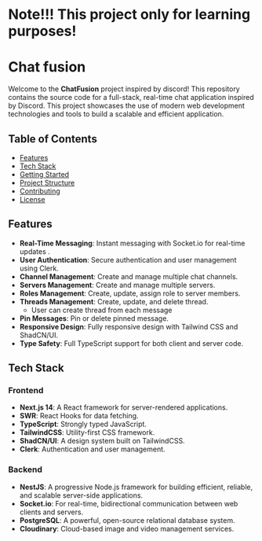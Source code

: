 # Note!!! This project only for learning purposes!


# Chat fusion

Welcome to the **ChatFusion** project inspired by discord! This repository contains the source code for a full-stack, real-time chat application inspired by Discord. This project showcases the use of modern web development technologies and tools to build a scalable and efficient application.

## Table of Contents

- [Features](#features)
- [Tech Stack](#tech-stack)
- [Getting Started](#getting-started)
- [Project Structure](#project-structure)
- [Contributing](#contributing)
- [License](#license)

## Features

- **Real-Time Messaging**: Instant messaging with Socket.io for real-time updates .
- **User Authentication**: Secure authentication and user management using Clerk.
- **Channel Management**: Create and manage multiple chat channels.
- **Servers Management**: Create and manage multiple servers.
- **Roles Management**: Create, update, assign role to server members.
- **Threads Management**: Create, update, and delete thread.
  - User can create thread from each message
- **Pin Messages**: Pin or delete pinned message.
- **Responsive Design**: Fully responsive design with Tailwind CSS and ShadCN/UI.
- **Type Safety**: Full TypeScript support for both client and server code.

## Tech Stack

### Frontend
- **Next.js 14**: A React framework for server-rendered applications.
- **SWR**: React Hooks for data fetching.
- **TypeScript**: Strongly typed JavaScript.
- **TailwindCSS**: Utility-first CSS framework.
- **ShadCN/UI**: A design system built on TailwindCSS.
- **Clerk**: Authentication and user management.

### Backend
- **NestJS**: A progressive Node.js framework for building efficient, reliable, and scalable server-side applications.
- **Socket.io**: For real-time, bidirectional communication between web clients and servers.
- **PostgreSQL**: A powerful, open-source relational database system.
- **Cloudinary**: Cloud-based image and video management services.




